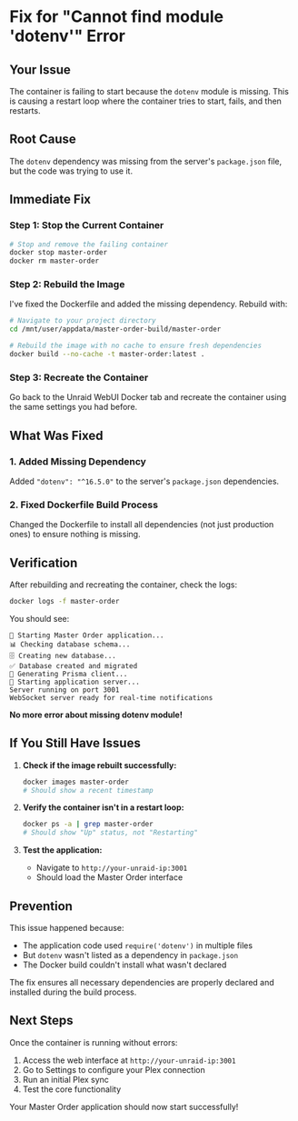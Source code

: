 # Fix for "Cannot find module 'dotenv'" Error

## Your Issue
The container is failing to start because the `dotenv` module is missing. This is causing a restart loop where the container tries to start, fails, and then restarts.

## Root Cause
The `dotenv` dependency was missing from the server's `package.json` file, but the code was trying to use it.

## Immediate Fix

### Step 1: Stop the Current Container
```bash
# Stop and remove the failing container
docker stop master-order
docker rm master-order
```

### Step 2: Rebuild the Image
I've fixed the Dockerfile and added the missing dependency. Rebuild with:
```bash
# Navigate to your project directory
cd /mnt/user/appdata/master-order-build/master-order

# Rebuild the image with no cache to ensure fresh dependencies
docker build --no-cache -t master-order:latest .
```

### Step 3: Recreate the Container
Go back to the Unraid WebUI Docker tab and recreate the container using the same settings you had before.

## What Was Fixed

### 1. Added Missing Dependency
Added `"dotenv": "^16.5.0"` to the server's `package.json` dependencies.

### 2. Fixed Dockerfile Build Process
Changed the Dockerfile to install all dependencies (not just production ones) to ensure nothing is missing.

## Verification

After rebuilding and recreating the container, check the logs:
```bash
docker logs -f master-order
```

You should see:
```
🚀 Starting Master Order application...
📊 Checking database schema...
🗄️ Creating new database...
✅ Database created and migrated
🔧 Generating Prisma client...
🌟 Starting application server...
Server running on port 3001
WebSocket server ready for real-time notifications
```

**No more error about missing dotenv module!**

## If You Still Have Issues

1. **Check if the image rebuilt successfully:**
   ```bash
   docker images master-order
   # Should show a recent timestamp
   ```

2. **Verify the container isn't in a restart loop:**
   ```bash
   docker ps -a | grep master-order
   # Should show "Up" status, not "Restarting"
   ```

3. **Test the application:**
   - Navigate to `http://your-unraid-ip:3001`
   - Should load the Master Order interface

## Prevention

This issue happened because:
- The application code used `require('dotenv')` in multiple files
- But `dotenv` wasn't listed as a dependency in `package.json`
- The Docker build couldn't install what wasn't declared

The fix ensures all necessary dependencies are properly declared and installed during the build process.

## Next Steps

Once the container is running without errors:
1. Access the web interface at `http://your-unraid-ip:3001`
2. Go to Settings to configure your Plex connection
3. Run an initial Plex sync
4. Test the core functionality

Your Master Order application should now start successfully!
